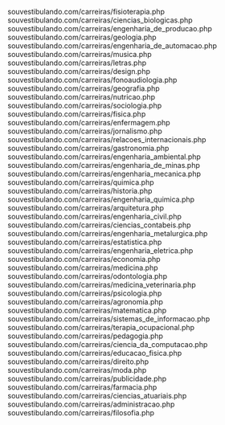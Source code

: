souvestibulando.com/carreiras/fisioterapia.php
souvestibulando.com/carreiras/ciencias_biologicas.php
souvestibulando.com/carreiras/engenharia_de_producao.php
souvestibulando.com/carreiras/geologia.php
souvestibulando.com/carreiras/engenharia_de_automacao.php
souvestibulando.com/carreiras/musica.php
souvestibulando.com/carreiras/letras.php
souvestibulando.com/carreiras/design.php
souvestibulando.com/carreiras/fonoaudiologia.php
souvestibulando.com/carreiras/geografia.php
souvestibulando.com/carreiras/nutricao.php
souvestibulando.com/carreiras/sociologia.php
souvestibulando.com/carreiras/fisica.php
souvestibulando.com/carreiras/enfermagem.php
souvestibulando.com/carreiras/jornalismo.php
souvestibulando.com/carreiras/relacoes_internacionais.php
souvestibulando.com/carreiras/gastronomia.php
souvestibulando.com/carreiras/engenharia_ambiental.php
souvestibulando.com/carreiras/engenharia_de_minas.php
souvestibulando.com/carreiras/engenharia_mecanica.php
souvestibulando.com/carreiras/quimica.php
souvestibulando.com/carreiras/historia.php
souvestibulando.com/carreiras/engenharia_quimica.php
souvestibulando.com/carreiras/arquitetura.php
souvestibulando.com/carreiras/engenharia_civil.php
souvestibulando.com/carreiras/ciencias_contabeis.php
souvestibulando.com/carreiras/engenharia_metalurgica.php
souvestibulando.com/carreiras/estatistica.php
souvestibulando.com/carreiras/engenharia_eletrica.php
souvestibulando.com/carreiras/economia.php
souvestibulando.com/carreiras/medicina.php
souvestibulando.com/carreiras/odontologia.php
souvestibulando.com/carreiras/medicina_veterinaria.php
souvestibulando.com/carreiras/psicologia.php
souvestibulando.com/carreiras/agronomia.php
souvestibulando.com/carreiras/matematica.php
souvestibulando.com/carreiras/sistemas_de_informacao.php
souvestibulando.com/carreiras/terapia_ocupacional.php
souvestibulando.com/carreiras/pedagogia.php
souvestibulando.com/carreiras/ciencia_da_computacao.php
souvestibulando.com/carreiras/educacao_fisica.php
souvestibulando.com/carreiras/direito.php
souvestibulando.com/carreiras/moda.php
souvestibulando.com/carreiras/publicidade.php
souvestibulando.com/carreiras/farmacia.php
souvestibulando.com/carreiras/ciencias_atuariais.php
souvestibulando.com/carreiras/administracao.php
souvestibulando.com/carreiras/filosofia.php
